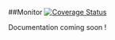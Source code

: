 ##Monitor [![Coverage Status](https://coveralls.io/repos/dangrafic/monitor/badge.png)](https://coveralls.io/r/dangrafic/monitor) 

Documentation coming soon !
